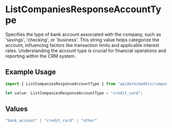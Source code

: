 # ListCompaniesResponseAccountType

Specifies the type of bank account associated with the company, such as 'savings', 'checking', or 'business'. This string value helps categorize the account, influencing factors like transaction limits and applicable interest rates. Understanding the account type is crucial for financial operations and reporting within the CRM system.

## Example Usage

```typescript
import { ListCompaniesResponseAccountType } from "apideck/models/components";

let value: ListCompaniesResponseAccountType = "credit_card";
```

## Values

```typescript
"bank_account" | "credit_card" | "other"
```